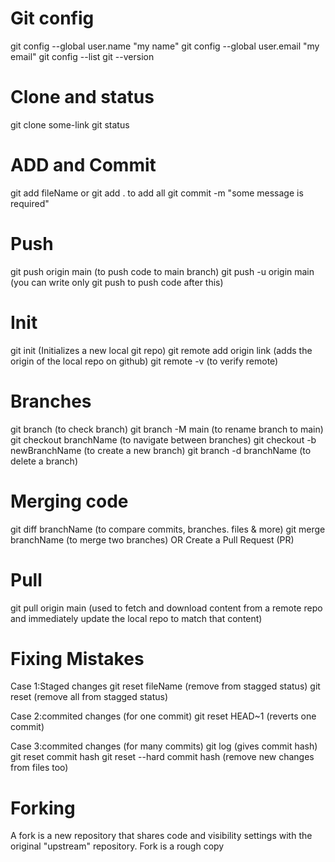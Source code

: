 # Git config
git config --global user.name "my name"
git config --global user.email "my email"
git config --list
git --version

# Clone and status
git clone some-link
git status

# ADD and Commit
git add fileName or git add . to add all
git commit -m "some message is required"

# Push
git push origin main (to push code to main branch)
git push -u origin main (you can write only git push to push code after this)

# Init 
git init (Initializes a new local git repo)
git remote add origin link (adds the origin of the local repo on github)
git remote -v (to verify remote)

# Branches
git branch (to check branch)
git branch -M main (to rename branch to main)
git checkout branchName (to navigate between branches)
git checkout -b newBranchName (to create a new branch)
git branch -d branchName (to delete a branch)

# Merging code
git diff branchName (to compare commits, branches. files & more)
git merge branchName (to merge two branches)
OR Create a Pull Request (PR)

# Pull 
git pull origin main (used to fetch and download content from a remote repo and immediately update the local repo to match that content)

# Fixing Mistakes
Case 1:Staged changes
    git reset fileName (remove from stagged status)
    git reset (remove all from stagged status)

Case 2:commited changes (for one commit)
    git reset HEAD~1 (reverts one commit)

Case 3:commited changes (for many commits)
git log (gives commit hash)
    git reset commit hash 
    git reset --hard commit hash (remove new changes from files too)

# Forking
A fork is a new repository that shares code and visibility settings with the original "upstream" repository.
Fork is a rough copy

